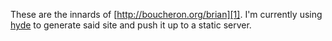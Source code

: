 These are the innards of [http://boucheron.org/brian][1]. I'm currently using [hyde][] to generate said site and push it up to a static server.


[1]: http://boucheron.org/brian
[hyde]: https://github.com/hyde/hyde

